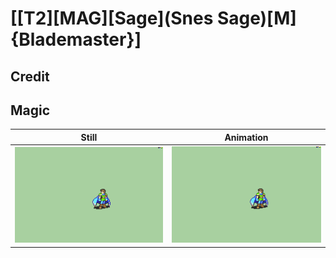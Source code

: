 # [\[T2\]\[MAG\]\[Sage\]\(Snes Sage\)\[M\] {Blademaster}]

## Credit


	
## Magic

| Still | Animation |
| :---: | :-------: |
| ![Magic still](./Magic_000.png) | ![Magic animation](./Magic.gif) |
